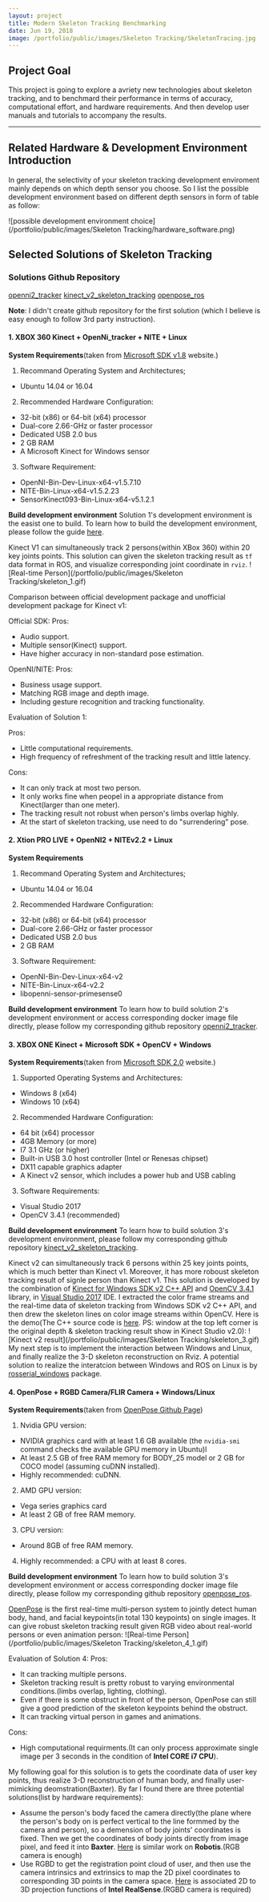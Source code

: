 ```yaml
---
layout: project
title: Modern Skeleton Tracking Benchmarking
date: Jun 19, 2018
image: /portfolio/public/images/Skeleton Tracking/SkeletonTracing.jpg
---
```

    
## Project Goal
This project is going to explore a avriety new technologies about skeleton tracking, and to benchmard their performance in terms of accuracy, computational effort, and hardware requirements. And then develop user manuals and tutorials to accompany the results.

-------------------------------------------------------------

## Related Hardware & Development Environment Introduction
In general, the selectivity of your skeleton tracking development enviroment mainly depends on which depth sensor you choose. So I list the possible development environment based on different depth sensors in form of table as follow:
    
![possible development environment choice](/portfolio/public/images/Skeleton Tracking/hardware_software.png)
    

    
## Selected Solutions of Skeleton Tracking
    
### Solutions Github Repository
[openni2_tracker](https://github.com/msr-peng/openni2_tracker)
[kinect_v2_skeleton_tracking](https://github.com/msr-peng/kinect_v2_skeleton_tracking)
[openpose_ros](https://github.com/msr-peng/openpose_ros)
    
**Note**: I didn't create github repository for the first solution (which I believe is easy enough to follow 3rd party instruction).
    
#### 1. XBOX 360 Kinect + OpenNi_tracker + NITE + Linux
     
**System Requirements**(taken from [Microsoft SDK v1.8](https://www.microsoft.com/en-us/download/details.aspx?id=40278) website.)
     
1. Recommand Operating System and Architectures;
- Ubuntu 14.04 or 16.04

2. Recommended Hardware Configuration:
- 32-bit (x86) or 64-bit (x64) processor
- Dual-core 2.66-GHz or faster processor
- Dedicated USB 2.0 bus
- 2 GB RAM
- A Microsoft Kinect for Windows sensor

3. Software Requirement:
- OpenNI-Bin-Dev-Linux-x64-v1.5.7.10
- NITE-Bin-Linux-x64-v1.5.2.23
- SensorKinect093-Bin-Linux-x64-v5.1.2.1

**Build development environment**
Solution 1's development environment is the easist one to build. To learn how to build the development environment, please follow the guide [here](https://www.reddit.com/r/ROS/comments/6qejy0/openni_kinect_installation_on_kinetic_indigo/).

Kinect V1 can simultaneously track 2 persons(within XBox 360) within 20 key joints points.
This solution can given the skeleton tracking result as `tf` data format in ROS, and visualize corresponding joint coordinate in `rviz`.
![Real-time Person](/portfolio/public/images/Skeleton Tracking/skeleton_1.gif)

Comparison between official development package and unofficial development package for Kinect v1:
     
Official SDK:
Pros:
- Audio support.
- Multiple sensor(Kinect) support.
- Have higher accuracy in non-standard pose estimation.

OpenNI/NITE:
Pros:
- Business usage support.
- Matching RGB image and depth image.
- Including gesture recognition and tracking functionality.

Evaluation of Solution 1:
     
Pros:
- Little computational requirements.
- High frequency of refreshment of the tracking result and little latency.

Cons:
- It can only track at most two person.
- It only works fine when peopel in a appropriate distance from Kinect(larger than one meter).
- The tracking result not robust when person's limbs overlap highly.
- At the start of skeleton tracking, use need to do "surrendering" pose.
   
#### 2. Xtion PRO LIVE + OpenNI2 + NITEv2.2 + Linux

**System Requirements**
1. Recommand Operating System and Architectures;
- Ubuntu 14.04 or 16.04

2. Recommended Hardware Configuration:
- 32-bit (x86) or 64-bit (x64) processor
- Dual-core 2.66-GHz or faster processor
- Dedicated USB 2.0 bus
- 2 GB RAM

3. Software Requirement:
- OpenNI-Bin-Dev-Linux-x64-v2
- NITE-Bin-Linux-x64-v2.2
- libopenni-sensor-primesense0

**Build development environment**
To learn how to build solution 2's development environment or access corresponding docker image file directly, please follow my corresponding github repository [openni2_tracker](https://github.com/msr-peng/openni2_tracker).

#### 3. XBOX ONE Kinect + Microsoft SDK + OpenCV + Windows
     
**System Requirements**(taken from [Microsoft SDK 2.0](https://www.microsoft.com/en-us/download/details.aspx?id=44561) website.)
     
1. Supported Operating Systems and Architectures:
- Windows 8 (x64)
- Windows 10 (x64)

2. Recommended Hardware Configuration:
- 64 bit (x64) processor
- 4GB Memory (or more)
- I7 3.1 GHz (or higher)
- Built-in USB 3.0 host controller (Intel or Renesas chipset)
- DX11 capable graphics adapter
- A Kinect v2 sensor, which includes a power hub and USB cabling

3. Software Requirements:
- Visual Studio 2017
- OpenCV 3.4.1 (recommended)

**Build development environment**
To learn how to build solution 3's development environment, please follow my corresponding github repository [kinect_v2_skeleton_tracking](https://github.com/msr-peng/kinect_v2_skeleton_tracking).

Kinect v2 can simultaneously track 6 persons within 25 key joints points, which is much better than Kinect v1. Moreover, it has more roboust skeleton tracking result of signle person than Kinect v1.
This solution is developed by the combination of [Kinect for Windows SDK v2 C++ API](https://docs.microsoft.com/en-us/previous-versions/windows/kinect/hh855364(v%3dieb.10)) and [OpenCV 3.4.1](https://opencv.org/opencv-3-4-1.html) library, in [Visual Studio 2017](https://visualstudio.microsoft.com/zh-hans/vs/?rr=https%3A%2F%2Fwww.google.com%2F) IDE.
I extracted the color frame streams and the real-time data of skeleton tracking from Windows SDK v2 C++ API, and then drew the skeleton lines on color image streams within OpenCV. Here is the demo(The C++ source code is [here](https://github.com/KHeresy/KinectForWindows2Sample/blob/v2-naming/08cv_Body/cvBody.cpp). PS: window at the top left corner is the original depth & skeleton tracking result show in Kinect Studio v2.0):
![Kinect v2 result](/portfolio/public/images/Skeleton Tracking/skeleton_3.gif)
My next step is to implement the interaction between Windows and Linux, and finally realize the 3-D skeleton reconstruction on Rviz. A potential solution to realize the interatcion between Windows and ROS on Linux is by [rosserial_windows](http://wiki.ros.org/rosserial_windows) package.

#### 4. OpenPose + RGBD Camera/FLIR Camera + Windows/Linux
**System Requirements**(taken from [OpenPose Github Page](https://github.com/CMU-Perceptual-Computing-Lab/openpose))
1. Nvidia GPU version:
- NVIDIA graphics card with at least 1.6 GB available (the `nvidia-smi` command checks the available GPU memory in Ubuntu)l
- At least 2.5 GB of free RAM memory for BODY_25 model or 2 GB for COCO model (assuming cuDNN installed).
- Highly recommended: cuDNN.
2. AMD GPU version:
- Vega series graphics card
- At least 2 GB of free RAM memory.
3. CPU version:
- Around 8GB of free RAM memory.
4. Highly recommended: a CPU with at least 8 cores.

**Build development environment**
To learn how to build solution 3's development environment or access corresponding docker image file directly, please follow my corresponding github repository [openpose_ros](https://github.com/msr-peng/openpose_ros).

[OpenPose](https://github.com/CMU-Perceptual-Computing-Lab/openpose) is the first real-time multi-person system to jointly detect human body, hand, and facial keypoints(in total 130 keypoints) on single images.
It can give robust skeleton tracking result given RGB video about real-world persons or even animation person:
![Real-time Person](/portfolio/public/images/Skeleton Tracking/skeleton_4_1.gif)

Evaluation of Solution 4:
Pros:
- It can tracking multiple persons.
- Skeleton tracking result is pretty robust to varying environmental conditions.(limbs overlap, lighting, clothing).
- Even if there is some obstruct in front of the person, OpenPose can still give a good prediction of the skeleton keypoints behind the obstruct. 
- It can tracking virtual person in games and animations.

Cons:
- High computational requirments.(It can only process approximate single image per 3 seconds in the condition of **Intel CORE i7 CPU**).

My following goal for this solution is to gets the coordinate data of user key points, thus realize 3-D reconstruction of human body, and finally user-mimicking deomstration(Baxter). By far I found there are three potential solutions(list by hardware requirements):
- Assume the person's body faced the camera directly(the plane where the person's body on is perfect vertical to the line formmed by the camera and person), so a demension of body joints' coordinates is fixed. Then we get the coordinates of body joints directly from image pixel, and feed it into **Baxter**. [Here](https://www.youtube.com/watch?v=wNLuZNLBegw) is similar work on **Robotis**.(RGB camera is enough)
- Use RGBD to get the registration point cloud of user, and then use the camera intrinsics and extrinsics to map the 2D pixel coordinates to corresponding 3D points in the camera space. [Here](https://github.com/IntelRealSense/librealsense/blob/master/include/librealsense2/rsutil.h)  is associated 2D to 3D projection functions of **Intel RealSense**.(RGBD camera is required)
